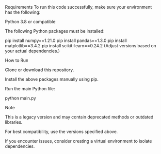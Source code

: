  Requirements
To run this code successfully, make sure your environment has the following:

Python 3.8 or compatible

The following Python packages must be installed:


pip install numpy==1.21.0
pip install pandas==1.3.0
pip install matplotlib==3.4.2
pip install scikit-learn==0.24.2
(Adjust versions based on your actual dependencies.)

 How to Run
 
Clone or download this repository.

Install the above packages manually using pip.

Run the main Python file:

python main.py

Note 

This is a legacy version and may contain deprecated methods or outdated libraries.

For best compatibility, use the versions specified above.

If you encounter issues, consider creating a virtual environment to isolate dependencies.



